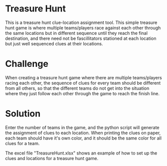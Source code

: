 # Treasure Hunt
This is a treasure hunt clue-location assignment tool. This simple treasure hunt game is where multiple teams/players race against each other through the same locations but in different sequence until they reach the final destination, and there need not be fascillitators stationed at each location but just well sequenced clues at their locations.

# Challenge
When creating a treasure hunt game where there are multiple teams/players racing each other, the sequence of clues for every team should be different from all others, so that the different teams do not get into the situation where they just follow each other through the game to reach the finish line.

# Solution
Enter the number of teams in the game, and the python script will generate the assignment of clues to each location.
When printing the clues on paper, each team should have it's own color, and it should be the same color for all clues for a team.

The excel file "TreasureHunt.xlsx" shows an example of how to set up the clues and locations for a treasure hunt game.
